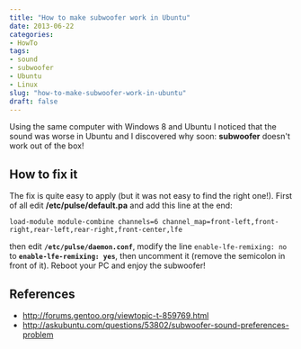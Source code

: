 ```yaml
---
title: "How to make subwoofer work in Ubuntu"
date: 2013-06-22
categories: 
- HowTo
tags: 
- sound
- subwoofer
- Ubuntu
- Linux
slug: "how-to-make-subwoofer-work-in-ubuntu"
draft: false
---
```


Using the same computer with Windows 8 and Ubuntu I noticed that the
sound was worse in Ubuntu and I discovered why soon: **subwoofer**
doesn't work out of the box!

## How to fix it

The fix is quite easy to apply (but it was not easy to find the right
one!). First of all edit **/etc/pulse/default.pa** and add this line at
the end:

```shell
load-module module-combine channels=6 channel_map=front-left,front-right,rear-left,rear-right,front-center,lfe
```

then edit **`/etc/pulse/daemon.conf`**, modify the line
`enable-lfe-remixing: no` to **`enable-lfe-remixing: yes`**, then
uncomment it (remove the semicolon in front of it). Reboot your PC and
enjoy the subwoofer!

## References

- <http://forums.gentoo.org/viewtopic-t-859769.html>
- <http://askubuntu.com/questions/53802/subwoofer-sound-preferences-problem>

